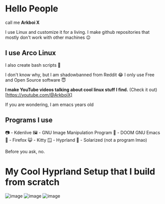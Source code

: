 # Hello People

call me **Arkboi X**

I use Linux and customize it for a living.
I make github repositories that mostly don't work with other machines 😉

## I use Arco Linux

I also create bash scripts 🌈

I don't know why, but I am shadowbanned from Reddit 😂
I only use Free and Open Source software 😇

**I make YouTube videos talking about cool linux stuff I find.** (Check it out)[https://youtube.com/@ArkboiX]


If you are wondering, I am emacs years old


## Programs I use

📷 - Kdenlive
🖼️ - GNU Image Manipulation Program
📝 - DOOM GNU Emacs
🛜 - Firefox
😺 - Kitty
🪟 - Hyprland
🎨 - Solarized (not a program lmao)


Before you ask, no.

# My Cool Hyprland Setup that I build from scratch

![image](https://github.com/user-attachments/assets/d77b324d-d1d3-404e-bcda-581c4d0cbff2)
![image](https://github.com/user-attachments/assets/6321ff0a-7782-4c28-91cf-38c671be606d)
![image](https://github.com/user-attachments/assets/4cf2f075-a009-4c1c-a589-eb077cede685)


<!---
arkboix/arkboix is a ✨ special ✨ repository because its `README.md` (this file) appears on your GitHub profile.
You can click the Preview link to take a look at your changes.
--->
